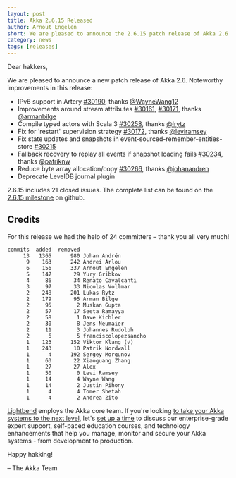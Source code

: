 ```yaml
---
layout: post
title: Akka 2.6.15 Released
author: Arnout Engelen
short: We are pleased to announce the 2.6.15 patch release of Akka 2.6
category: news
tags: [releases]
---
```


Dear hakkers,

We are pleased to announce a new patch release of Akka 2.6. Noteworthy improvements in this release:

 * IPv6 support in Artery [#30190](https://github.com/akka/akka/pull/30190), thanks [@WayneWang12](https://github.com/WayneWang12)
 * Improvements around stream attributes [#30161](https://github.com/akka/akka/pull/30161), [#30171](https://github.com/akka/akka/pull/30171), thanks [@armanbilge](https://github.com/armanbilge)
 * Compile typed actors with Scala 3 [#30258](https://github.com/akka/akka/pull/30258), thanks [@lrytz](https://github.com/lrytz)
 * Fix for 'restart' supervision strategy [#30172](https://github.com/akka/akka/pull/30172), thanks [@leviramsey](https://github.com/leviramsey)
 * Fix state updates and snapshots in event-sourced-remember-entities-store [#30215](https://github.com/akka/akka/issues/30215)
 * Fallback recovery to replay all events if snapshot loading fails [#30234](https://github.com/akka/akka/issues/30234), thanks [@patriknw](https://github.com/patriknw)
 * Reduce byte array allocation/copy [#30266](https://github.com/akka/akka/pull/30266), thanks [@johanandren](https://github.com/johanandren)
 * Deprecate LevelDB journal plugin

2.6.15 includes 21 closed issues. The complete list can be found on the [2.6.15 milestone](https://github.com/akka/akka/milestone/176?closed=1) on github.

## Credits

For this release we had the help of 24 committers – thank you all very much!

```
commits  added  removed
     13   1365      980 Johan Andrén
      9    163      242 Andrei Arlou
      6    156      337 Arnout Engelen
      5    147       29 Yury Gribkov
      4     86       34 Renato Cavalcanti
      3     97       33 Nicolas Vollmar
      2    248      201 Lukas Rytz
      2    179       95 Arman Bilge
      2     95        2 Muskan Gupta
      2     57       17 Seeta Ramayya
      2     58        1 Dave Kichler
      2     30        8 Jens Neumaier
      2     11        3 Johannes Rudolph
      2      6        5 franciscolopezsancho
      1    123      152 Viktor Klang (√)
      1    243       10 Patrik Nordwall
      1      4      192 Sergey Morgunov
      1     63       22 Xiaoguang Zhang
      1     27       27 Alex
      1     50        0 Levi Ramsey
      1     14        4 Wayne Wang
      1     14        2 Justin Pihony
      1      4        4 Tomer Shetah
      1      4        2 Andrea Zito
```

[Lightbend](https://www.lightbend.com/) employs the Akka core team. If you're looking [to take your Akka systems to the next level](https://www.lightbend.com/lightbend-subscription), let's [set up a time](https://lightbend.com/contact) to discuss our enterprise-grade expert support, self-paced education courses, and technology enhancements that help you manage, monitor and secure your Akka systems - from development to production.

Happy hakking!

– The Akka Team
